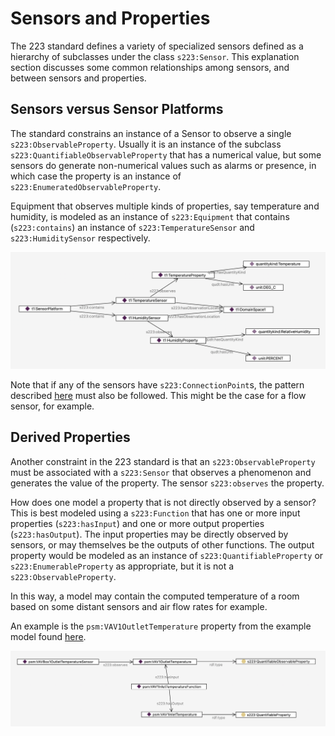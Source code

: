 # Sensors and Properties

The 223 standard defines a variety of specialized sensors defined as a hierarchy of subclasses under the class `s223:Sensor`. This explanation section discusses some common relationships among sensors, and between sensors and properties.

## Sensors versus Sensor Platforms
The standard constrains an instance of a Sensor to observe a single `s223:ObservableProperty`. Usually it is an instance of the subclass `s223:QuantifiableObservableProperty` that has a numerical value, but some sensors do generate non-numerical values such as alarms or presence, in which case the property is an instance of `s223:EnumeratedObservableProperty`. 

Equipment that observes multiple kinds of properties, say temperature and humidity, is modeled as an instance of `s223:Equipment` that contains (`s223:contains`) an instance of `s223:TemperatureSensor` and `s223:HumiditySensor` respectively. 

![SensorPlatform](images/sensor_platform.png)

Note that if any of the sensors have `s223:ConnectionPoint`s, the pattern described [here](https://docs.open223.info/guides/design-patterns.html#containment) must also be followed. This might be the case for a flow sensor, for example.

## Derived Properties
Another constraint in the 223 standard is that an `s223:ObservableProperty` must be associated with a `s223:Sensor` that observes a phenomenon and generates the value of the property. The sensor `s223:observes` the property. 

How does one model a property that is not directly observed by a sensor? This is best modeled using a `s223:Function` that has one or more input properties (`s223:hasInput`) and one or more output properties (`s223:hasOutput`). The input properties may be directly observed by sensors, or may themselves be the outputs of other functions. The output property would be modeled as an instance of `s223:QuantifiableProperty` or `s223:EnumerableProperty` as appropriate, but it is not a `s223:ObservableProperty`.

In this way, a model may contain the computed temperature of a room based on some distant sensors and air flow rates for example.

An example is the `psm:VAV1OutletTemperature` property from the example model found [here](https://models.open223.info/examples/nist-bdg1-1.html).

![DerivedProperty](images/derived_property.png)